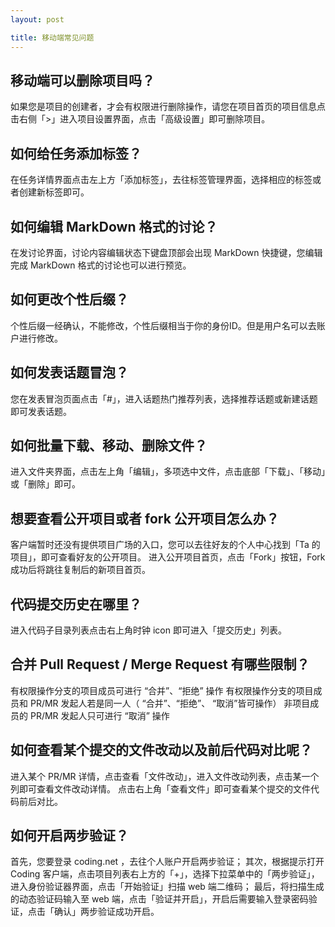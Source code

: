 ```yaml
---
layout: post

title: 移动端常见问题
---
```


## 移动端可以删除项目吗？

如果您是项目的创建者，才会有权限进行删除操作，请您在项目首页的项目信息点击右侧「>」进入项目设置界面，点击「高级设置」即可删除项目。

## 如何给任务添加标签？

在任务详情界面点击左上方「添加标签」，去往标签管理界面，选择相应的标签或者创建新标签即可。

## 如何编辑 MarkDown 格式的讨论？

在发讨论界面，讨论内容编辑状态下键盘顶部会出现 MarkDown 快捷键，您编辑完成 MarkDown 格式的讨论也可以进行预览。

## 如何更改个性后缀？

个性后缀一经确认，不能修改，个性后缀相当于你的身份ID。但是用户名可以去账户进行修改。

## 如何发表话题冒泡？

您在发表冒泡页面点击「#」，进入话题热门推荐列表，选择推荐话题或新建话题即可发表话题。

## 如何批量下载、移动、删除文件？

进入文件夹界面，点击左上角「编辑」，多项选中文件，点击底部「下载」、「移动」或「删除」即可。

## 想要查看公开项目或者 fork 公开项目怎么办？

客户端暂时还没有提供项目广场的入口，您可以去往好友的个人中心找到「Ta 的项目」，即可查看好友的公开项目。
进入公开项目首页，点击「Fork」按钮，Fork 成功后将跳往复制后的新项目首页。

## 代码提交历史在哪里？

进入代码子目录列表点击右上角时钟 icon 即可进入「提交历史」列表。

## 合并 Pull Request / Merge Request 有哪些限制？

有权限操作分支的项目成员可进行 “合并”、“拒绝” 操作
有权限操作分支的项目成员和 PR/MR 发起人若是同一人（ “合并”、“拒绝”、 “取消”皆可操作） 
非项目成员的 PR/MR 发起人只可进行 “取消” 操作

## 如何查看某个提交的文件改动以及前后代码对比呢？

进入某个 PR/MR 详情，点击查看「文件改动」，进入文件改动列表，点击某一个列即可查看文件改动详情。
点击右上角「查看文件」即可查看某个提交的文件代码前后对比。

## 如何开启两步验证？

首先，您要登录 coding.net ，去往个人账户开启两步验证；
其次，根据提示打开 Coding 客户端，点击项目列表右上方的「+」，选择下拉菜单中的「两步验证」，进入身份验证器界面，点击「开始验证」扫描 web 端二维码；
最后，将扫描生成的动态验证码输入至 web 端，点击「验证并开启」，开启后需要输入登录密码验证，点击「确认」两步验证成功开启。


